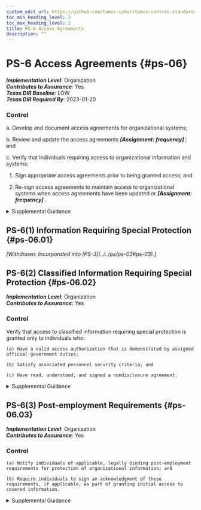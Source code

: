 ```yaml
---
custom_edit_url: https://github.com/tamus-cyber/tamus-control-standards/tree/main/content/tamus.edu/TAMUS_profile.xml
toc_min_heading_level: 2
toc_max_heading_level: 2
title: PS-6 Access Agreements
description: ""
---
```


# PS-6 Access Agreements {#ps-06}

_**Implementation Level**_: Organization\
_**Contributes to Assurance**_: Yes\
_**Texas DIR Baseline**_: LOW\
_**Texas DIR Required By**_: 2023-01-20

### Control

a. Develop and document access agreements for organizational systems;

b. Review and update the access agreements <strong> <em>[Assignment: frequency]</em> </strong> ; and

c. Verify that individuals requiring access to organizational information and systems:

1. Sign appropriate access agreements prior to being granted access; and

2. Re-sign access agreements to maintain access to organizational systems when access agreements have been updated or <strong> <em>[Assignment: frequency]</em> </strong>.

<details>
  <summary>Supplemental Guidance</summary>

Access agreements include nondisclosure agreements, acceptable use agreements, rules of behavior, and conflict-of-interest agreements. Signed access agreements include an acknowledgement that individuals have read, understand, and agree to abide by the constraints associated with organizational systems to which access is authorized. Organizations can use electronic signatures to acknowledge access agreements unless specifically prohibited by organizational policy.

</details>

## PS-6(1) Information Requiring Special Protection {#ps-06.01}


<prop xmlns="http://csrc.nist.gov/ns/oscal/1.0" name="status" value="withdrawn">
               <em>[Withdrawn: Incorporated into [PS-3](../../ps/ps-03#ps-03).]</em>
            </prop>
            

## PS-6(2) Classified Information Requiring Special Protection {#ps-06.02}

_**Implementation Level**_: Organization\
_**Contributes to Assurance**_: Yes

### Control

Verify that access to classified information requiring special protection is granted only to individuals who:

    (a) Have a valid access authorization that is demonstrated by assigned official government duties;

    (b) Satisfy associated personnel security criteria; and

    (c) Have read, understood, and signed a nondisclosure agreement.

<details>
  <summary>Supplemental Guidance</summary>

Classified information that requires special protection includes collateral information, Special Access Program (SAP) information, and Sensitive Compartmented Information (SCI). Personnel security criteria reflect applicable laws, executive orders, directives, regulations, policies, standards, and guidelines.

</details>

## PS-6(3) Post-employment Requirements {#ps-06.03}

_**Implementation Level**_: Organization\
_**Contributes to Assurance**_: Yes

### Control

    (a) Notify individuals of applicable, legally binding post-employment requirements for protection of organizational information; and

    (b) Require individuals to sign an acknowledgment of these requirements, if applicable, as part of granting initial access to covered information.

<details>
  <summary>Supplemental Guidance</summary>

Organizations consult with the Office of the General Counsel regarding matters of post-employment requirements on terminated individuals.

</details>

